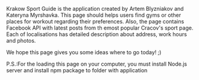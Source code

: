 Krakow Sport Guide is the application created by Artem Blyzniakov and Kateryna Myrshavka. This page should helps users find gyms or other places for workout regarding their preferences. Also, the page contains Facebook API with latest posts from th emost popular Cracov's sport page. Each of localisations has detailed description about address, work hours and photos.

We hope this page gives you some ideas where to go today! ;)

P.S.:For the loading this page on your computer, you must install Node.js server and install npm package to folder with application
